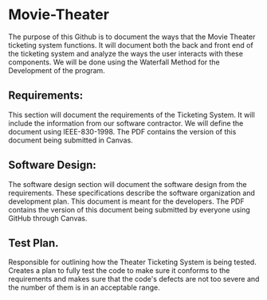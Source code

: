 # Movie-Theater
The purpose of this Github is to document the ways that the Movie Theater ticketing system functions.  It will document both the back and front end of the ticketing system and analyze the ways the user interacts with these components.   We will be done using the Waterfall Method for the Development of the program.   


 

## Requirements:    

This section will document the requirements of the Ticketing System.  It will include the information from our software contractor.  We will define the document using IEEE-830-1998.  The PDF contains the version of this document being submitted in Canvas.   


## Software Design:  

The software design section will document the software design from the requirements.  These specifications describe the software organization and development plan.   This document is meant for the developers.  The PDF contains the version of this document being submitted by everyone using GitHub through Canvas.                      


## Test Plan.  

Responsible for outlining how the Theater Ticketing System is being tested.  Creates a plan to fully test the code to make sure it conforms to the requirements and makes sure that the code's defects are not too severe and the number of them is in an acceptable range.  

